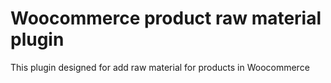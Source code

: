 # Woocommerce product raw material plugin

This plugin designed for add raw material for products in Woocommerce
